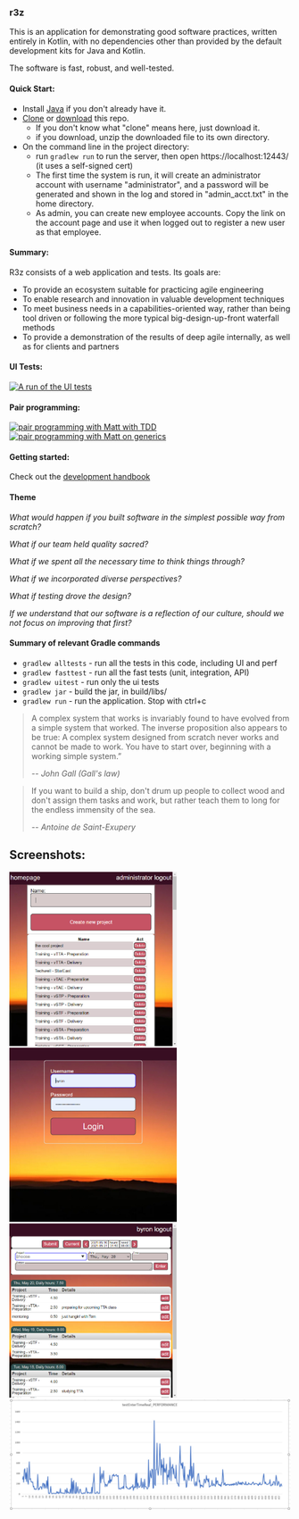 ### r3z

This is an application for demonstrating good software practices, written 
entirely in Kotlin, with no dependencies other than provided by the default
development kits for Java and Kotlin.

The software is fast, robust, and well-tested.

#### Quick Start:

* Install [Java](https://www.java.com/en/download/) if you don't already have it.
* [Clone](https://git-scm.com/docs/git-clone) or [download](https://github.com/7ep/r3z/archive/master.zip) this repo. 
    * If you don't know what "clone" means here, just download it.
    * if you download, unzip the downloaded file to its own directory.
* On the command line in the project directory:
    * run `gradlew run` to run the server, then open https://localhost:12443/ (it uses a self-signed cert)
    * The first time the system is run, it will create an administrator account with
      username "administrator", and a password will be generated and shown in the log
      and stored in "admin_acct.txt" in the home directory.
    * As admin, you can create new employee accounts.  Copy the link on the account page
      and use it when logged out to register a new user as that employee.

#### Summary:

R3z consists of a web application and tests.  Its goals are: 

* To provide an ecosystem suitable for practicing agile engineering
* To enable research and innovation in valuable development techniques
* To meet business needs in a capabilities-oriented way, rather than being 
tool driven or following the more typical big-design-up-front waterfall methods
* To provide a demonstration of the results of deep agile internally, as well as for clients and partners

#### UI Tests:

[![A run of the UI tests](https://img.youtube.com/vi/mxdxYZWLbDQ/0.jpg)](https://www.youtube.com/watch?v=mxdxYZWLbDQ)

#### Pair programming:

[![pair programming with Matt with TDD](https://img.youtube.com/vi/XhZ4qBROY6I/0.jpg)](https://www.youtube.com/watch?v=XhZ4qBROY6I)
[![pair programming with Matt on generics](https://img.youtube.com/vi/FryXTzzm7ws/0.jpg)](https://www.youtube.com/watch?v=FryXTzzm7ws)

#### Getting started:

Check out the [development handbook](docs/development_handbook.md)

#### Theme

*What would happen if you built software in the simplest possible way from scratch?*

*What if our team held quality sacred?*

*What if we spent all the necessary time to think things through?*

*What if we incorporated diverse perspectives?*

*What if testing drove the design?*

*If we understand that our software is a reflection of our culture, should we not focus on improving that first?*

#### Summary of relevant Gradle commands
* `gradlew alltests` - run all the tests in this code, including UI and perf
* `gradlew fasttest` - run all the fast tests (unit, integration, API)
* `gradlew uitest` - run only the ui tests
* `gradlew jar` - build the jar, in build/libs/
* `gradlew run` - run the application.  Stop with ctrl+c

> A complex system that works is
> invariably found to have evolved
> from a simple system that
> worked. The inverse proposition
> also appears to be true: A
> complex system designed from
> scratch never works and cannot
> be made to work. You have to
> start over, beginning with a
> working simple system.”
>
> -- _John Gall (Gall's law)_

> If you want to build a ship, don't drum up people to collect wood 
> and don't assign them tasks and work, but rather teach them to long 
> for the endless immensity of the sea. 
> 
> -- _Antoine de Saint-Exupery_

## Screenshots:

<img src="https://github.com/7ep/r3z/blob/master/docs/project_creation.jpg" width="300"> <img src="https://github.com/7ep/r3z/blob/master/docs/login.jpg" width="300"> <img src="https://github.com/7ep/r3z/blob/master/docs/time_entry.jpg" width="300">
<img src="https://github.com/7ep/r3z/blob/master/docs/testEnterTImeRealPerformance.jpg" width="600">
